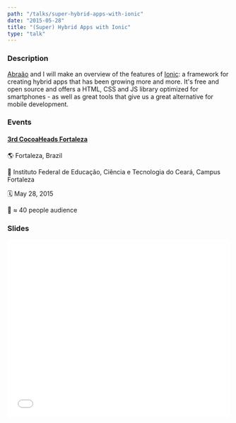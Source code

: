```yaml
---
path: "/talks/super-hybrid-apps-with-ionic"
date: "2015-05-28"
title: "(Super) Hybrid Apps with Ionic"
type: "talk"
---
```


### Description

[Abraão](https://github.com/AbraaoAlves) and I will make an overview of the features of [Ionic](http://ionicframework.com/): a framework for creating hybrid apps that has been growing more and more. It's free and open source and offers a HTML, CSS and JS library optimized for smartphones - as well as great tools that give us a great alternative for mobile development.

### Events

#### [3rd CocoaHeads Fortaleza](http://www.cocoaheads.com.br/agendas/detalhes/79/)

🌎 Fortaleza, Brazil

📍 Instituto Federal de Educação, Ciência e Tecnologia do Ceará, Campus Fortaleza

🗓️ May 28, 2015

👥 ≈ 40 people audience

### Slides

<div style="left: 0; width: 100%; height: 0; position: relative; padding-bottom: 79.5798%;"><iframe src="//speakerdeck.com/player/120c641956534823a429baf8f41a3e6a" style="border: 0; top: 0; left: 0; width: 100%; height: 100%; position: absolute;" allowfullscreen scrolling="no"></iframe></div>
